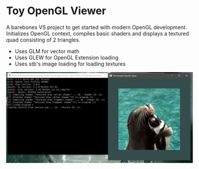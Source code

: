 # Toy OpenGL Viewer
A barebones VS project to get started with modern OpenGL development. Initializes OpenGL context, compiles basic shaders and displays a textured quad consisting of 2 triangles.
 - Uses GLM for vector math
 - Uses GLEW for OpenGL Extension loading
 - Uses stb's image loading for loading textures

![Toy OpenGL Viewer example image](https://github.com/Forceflow/opengl_viewer/raw/master/html/toyopengl.JPG)

